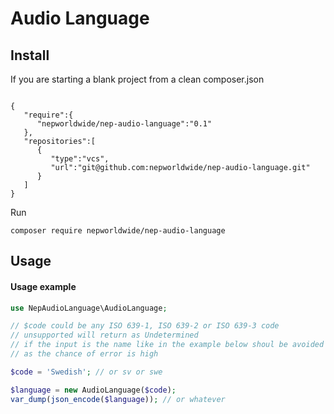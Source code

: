 # Audio Language

## Install

If you are starting a blank project from a clean composer.json
```angular2html

{
   "require":{
      "nepworldwide/nep-audio-language":"0.1"
   },
   "repositories":[
      {
         "type":"vcs",
         "url":"git@github.com:nepworldwide/nep-audio-language.git"
      }
   ]
}
```

Run
```angular2html
composer require nepworldwide/nep-audio-language
```
## Usage

#### Usage example
```php
use NepAudioLanguage\AudioLanguage;

// $code could be any ISO 639-1, ISO 639-2 or ISO 639-3 code
// unsupported will return as Undetermined
// if the input is the name like in the example below shoul be avoided 
// as the chance of error is high

$code = 'Swedish'; // or sv or swe

$language = new AudioLanguage($code);
var_dump(json_encode($language)); // or whatever


```
